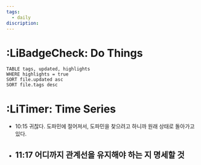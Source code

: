 ```yaml
---
tags:
  - daily
discription:
---
```


# :LiBadgeCheck: Do Things
```dataview
TABLE tags, updated, highlights
WHERE highlights = true
SORT file.updated asc
SORT file.tags desc
```

# :LiTimer: Time Series
- 10:15 귀찮다. 도파민에 절어져서, 도파민을 찾으려고 하니까 원래 상태로 돌아가고 있다.
- 11:17 어디까지 관계선을 유지해야 하는 지 명세할 것
	- 